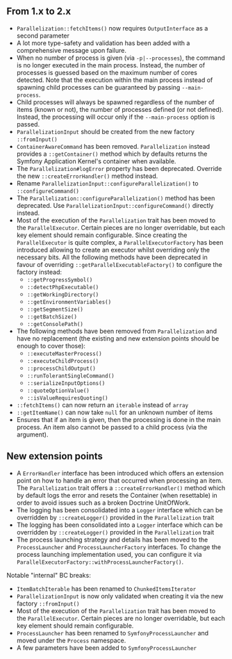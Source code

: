 ## From 1.x to 2.x

- `Parallelization::fetchItems()` now requires `OutputInterface` as a second parameter
- A lot more type-safety and validation has been added with a comprehensive
  message upon failure.
- When no number of process is given (via `-p|--processes`), the command is no
  longer executed in the main process. Instead, the number of processes is guessed
  based on the maximum number of cores detected. Note that the execution within
  the main process instead of spawning child processes can be guaranteed by
  passing `--main-process`.
- Child processes will always be spawned regardless of the number of items
  (known or not), the number of processes defined (or not defined). Instead,
  the processing will occur only if the `--main-process` option is passed.
- `ParallelizationInput` should be created from the new factory `::fromInput()`
- `ContainerAwareCommand` has been removed. `Parallelization` instead provides a
  `::getContainer()` method which by defaults returns the Symfony Application
  Kernel's container when available.
- The `Parallelization#logError` property has been deprecated. Override the new
  `::createErrorHandler()` method instead.
- Rename `ParallelizationInput::configureParallelization()` to `::configureCommand()`
- The `Parallelization::configureParallelization()` method has been deprecated.
  Use `ParallelizationInput::configureCommand()` directly instead.
- Most of the execution of the `Parallelization` trait has been moved to the
  `ParallelExecutor`. Certain pieces are no longer overridable, but each key
  element should remain configurable. Since creating the `ParallelExecutor` is
  quite complex, a `ParallelExecutorFactory` has been introduced allowing to
  create an executor whilst overriding only the necessary bits. All the following
  methods have been deprecated in favour of overriding `::getParallelExecutableFactory()`
  to configure the factory instead:
    - `::getProgressSymbol()`
    - `::detectPhpExecutable()`
    - `::getWorkingDirectory()`
    - `::getEnvironmentVariables()`
    - `::getSegmentSize()`
    - `::getBatchSize()`
    - `::getConsolePath()`
- The following methods have been removed from `Parallelization` and have no
  replacement (the existing and new extension points should be enough to cover
  those):
   - `::executeMasterProcess()`
   - `::executeChildProcess()`
   - `::processChildOutput()`
   - `::runTolerantSingleCommand()`
   - `::serializeInputOptions()`
   - `::quoteOptionValue()`
   - `::isValueRequiresQuoting()`
- `::fetchItems()` can now return an `iterable` instead of `array`
- `::getItemName()` can now take `null` for an unknown number of items
- Ensures that if an item is given, then the processing is done in the main
  process. An item also cannot be passed to a child process (via the argument).


## New extension points

- A `ErrorHandler` interface has been introduced which offers an extension point
  on how to handle an error that occurred when processing an item. The
  `Parallelization` trait offers a `::createErrorHandler()` method which by default
  logs the error and resets the Container (when resettable) in order to avoid
  issues such as a broken Doctrine UnitOfWork.
- The logging has been consolidated into a `Logger` interface which can be
  overridden by `::createLogger()` provided in the `Parallelization` trait
- The logging has been consolidated into a `Logger` interface which can be
  overridden by `::createLogger()` provided in the `Parallelization` trait
- The process launching strategy and details has been moved to the `ProcessLauncher`
  and `ProcessLauncherFactory` interfaces. To change the process launching
  implementation used, you can configure it via `ParallelExecutorFactory::withProcessLauncherFactory()`.

Notable "internal" BC breaks:

- `ItemBatchIterable` has been renamed to `ChunkedItemsIterator`
- `ParallelizationInput` is now only validated when creating it via the new
  factory `::fromInput()`
- Most of the execution of the `Parallelization` trait has been moved to the
  `ParallelExecutor`. Certain pieces are no longer overridable, but each key
  element should remain configurable.
- `ProcessLauncher` has been renamed to `SymfonyProcessLauncher` and moved under
  the `Process` namespace.
- A few parameters have been added to `SymfonyProcessLauncher`
